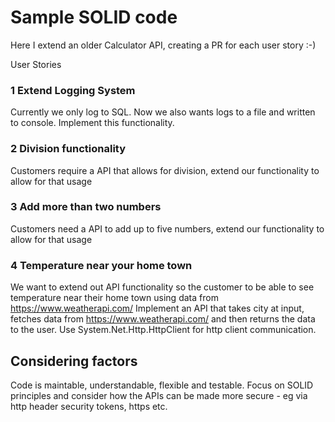 # Sample SOLID code

Here I extend an older Calculator API, creating a PR for each user story :-)

User Stories

### 1 Extend Logging System
Currently we only log to SQL. Now we also wants logs to a file and written to console.
Implement this functionality.

### 2 Division functionality
Customers require a API that allows for division, extend our functionality to allow for that usage

### 3 Add more than two numbers 
Customers need a API to add up to five numbers, extend our functionality to allow for that usage

### 4 Temperature near your home town
We want to extend out API functionality so the customer to be able to see temperature near their home town using data from https://www.weatherapi.com/ 
Implement an API that takes city at input, fetches data from https://www.weatherapi.com/ and then returns the data to the user.
Use System.Net.Http.HttpClient for http client communication.

## Considering factors
Code is maintable, understandable, flexible and testable.
Focus on SOLID principles and consider how the APIs can be made more secure - eg via http header security tokens, https etc.

